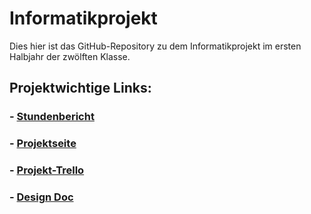 # Informatikprojekt
Dies hier ist das GitHub-Repository zu dem Informatikprojekt im ersten Halbjahr der zwölften Klasse.

## **Projektwichtige Links:**

### - [Stundenbericht](https://github.com/Felixzed/Informatikprojekt/blob/master/Stundenbericht.md)

### - [Projektseite](https://github.com/Felixzed/Informatikprojekt/blob/master/Projektseite.md) 

### - [Projekt-Trello](https://trello.com/b/FDvxKhjR/informatikprojekt-2020)

### - [Design Doc](https://docs.google.com/document/d/1RfED8MwGAkDmg-AF9oWtLQ55LMtbvNNZ1ETjN1LYYiw/edit?usp=sharing)
